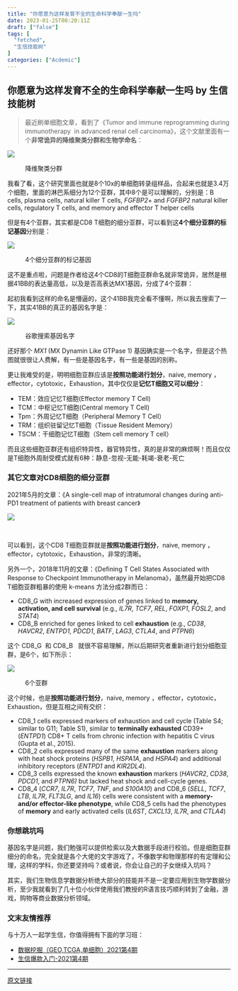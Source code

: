 ```yaml
---
title: "你愿意为这样发育不全的生命科学奉献一生吗"
date: 2023-01-25T00:20:11Z
draft: ["false"]
tags: [
  "fetched",
  "生信技能树"
]
categories: ["Acdemic"]
---
```

你愿意为这样发育不全的生命科学奉献一生吗 by 生信技能树
------
<div><section data-tool="mdnice编辑器" data-website="https://www.mdnice.com"><blockquote data-tool="mdnice编辑器"><p>最近刷单细胞文章，看到了《Tumor and immune reprogramming during immunotherapy  in advanced renal cell carcinoma》，这个文献里面有一个<strong>非常诡异的降维聚类分群和生物学命名</strong>：</p></blockquote><p><img data-galleryid="" data-ratio="0.7335907335907336" data-s="300,640" data-src="https://mmbiz.qpic.cn/mmbiz_png/cZNhZQ6j4wxCXzP1RArI5ibJeWBtibFDpgcQCxDmEA1mib8l0zGIiaPjV2P7ia6jxJRK3IHFBpIBlLkJnkgpL1F1vwA/640?wx_fmt=png" data-type="png" data-w="518" src="https://mmbiz.qpic.cn/mmbiz_png/cZNhZQ6j4wxCXzP1RArI5ibJeWBtibFDpgcQCxDmEA1mib8l0zGIiaPjV2P7ia6jxJRK3IHFBpIBlLkJnkgpL1F1vwA/640?wx_fmt=png"></p><figure data-tool="mdnice编辑器"><figcaption>降维聚类分群</figcaption></figure><p data-tool="mdnice编辑器">我看了看，这个研究里面也就是8个10x的单细胞转录组样品，合起来也就是3.4万个细胞，里面的淋巴系细分为12个亚群，其中8个是可以理解的，分别是：B cells, plasma cells, natural killer T cells, <em>FGFBP2</em>+ and <em>FGFBP2</em> natural killer cells, regulatory T cells, and memory and effector T helper cells</p><p data-tool="mdnice编辑器">但是有4个亚群，其实都是CD8 T细胞的细分亚群，可以看到这<strong>4个细分亚群的标记基因</strong>分别是：</p><p><img data-galleryid="" data-ratio="1.4196428571428572" data-s="300,640" data-src="https://mmbiz.qpic.cn/mmbiz_png/cZNhZQ6j4wxCXzP1RArI5ibJeWBtibFDpgqwA7jYUZrqTYKnPibBWkaTqWGLYCXOnL9VbkeI3cpmNfYua7SKQUuhQ/640?wx_fmt=png" data-type="png" data-w="448" src="https://mmbiz.qpic.cn/mmbiz_png/cZNhZQ6j4wxCXzP1RArI5ibJeWBtibFDpgqwA7jYUZrqTYKnPibBWkaTqWGLYCXOnL9VbkeI3cpmNfYua7SKQUuhQ/640?wx_fmt=png"></p><figure data-tool="mdnice编辑器"><figcaption>4个细分亚群的标记基因</figcaption></figure><p data-tool="mdnice编辑器">这不是重点啦，问题是作者给这4个CD8的T细胞亚群命名就非常诡异，居然是根据41BB的表达量高低，以及是否高表达MX1基因，分成了4个亚群：</p><p data-tool="mdnice编辑器">起初我看到这样的命名是懵逼的，这个41BB我完全看不懂啊，所以我去搜索了一下，其实41BB的真正的基因名字是：</p><p><img data-cropselx1="0" data-cropselx2="558" data-cropsely1="0" data-cropsely2="620" data-galleryid="" data-ratio="0.824009324009324" data-s="300,640" data-src="https://mmbiz.qpic.cn/mmbiz_png/cZNhZQ6j4wxCXzP1RArI5ibJeWBtibFDpg2AztAtB1WOYSJCwicp3hcdqe77eicyGslGGrP4bVWG3Ehuaib3Ontyb3Q/640?wx_fmt=png" data-type="png" data-w="1716" src="https://mmbiz.qpic.cn/mmbiz_png/cZNhZQ6j4wxCXzP1RArI5ibJeWBtibFDpg2AztAtB1WOYSJCwicp3hcdqe77eicyGslGGrP4bVWG3Ehuaib3Ontyb3Q/640?wx_fmt=png"></p><figure data-tool="mdnice编辑器"><figcaption>谷歌搜索基因名字</figcaption></figure><p data-tool="mdnice编辑器">还好那个 <em>MX1</em> (MX Dynamin Like GTPase 1) 基因确实是一个名字，但是这个热图就很很让人费解，有一些是基因名字，有一些是基因的别称。</p><p data-tool="mdnice编辑器">更让我难受的是，明明细胞亚群应该是<strong>按照功能进行划分</strong>，naive, memory ，effector，cytotoxic，Exhaustion，其中仅仅是<strong>记忆T细胞又可以细分</strong>：</p><ul data-tool="mdnice编辑器"><li><section>TEM：效应记忆T细胞(Effector memory T Cell)</section></li><li><section>TCM：中枢记忆T细胞(Central memory T Cell)</section></li><li><section>Tpm：外周记忆T细胞（Peripheral Memory T Cell）</section></li><li><section>TRM：组织驻留记忆T细胞（Tissue Resident Memory）</section></li><li><section>TSCM：干细胞记忆T细胞（Stem cell memory T cell）</section></li></ul><p data-tool="mdnice编辑器">而且这些细胞亚群还有组织特异性，器官特异性，真的是非常的麻烦啊！而且仅仅是T细胞外周耐受模式就有6种：静息-忽视-无能-耗竭-衰老-死亡</p><h3 data-tool="mdnice编辑器"><span></span>其它文章对CD8细胞的细分亚群<span></span></h3><p data-tool="mdnice编辑器">2021年5月的文章：《A single-cell map of intratumoral changes during anti-PD1 treatment of patients with breast cancer》</p><p><img data-galleryid="" data-ratio="1.1111111111111112" data-s="300,640" data-src="https://mmbiz.qpic.cn/mmbiz_png/cZNhZQ6j4wxCXzP1RArI5ibJeWBtibFDpghnhav6HUuzEER1702nCJJZsGdWzl0dibt4QCKONHwDgicsGXQMaKm1Xw/640?wx_fmt=png" data-type="png" data-w="810" src="https://mmbiz.qpic.cn/mmbiz_png/cZNhZQ6j4wxCXzP1RArI5ibJeWBtibFDpghnhav6HUuzEER1702nCJJZsGdWzl0dibt4QCKONHwDgicsGXQMaKm1Xw/640?wx_fmt=png"></p><figure data-tool="mdnice编辑器"><figcaption> </figcaption></figure><p data-tool="mdnice编辑器">可以看到，这个CD8 T细胞亚群就是<strong>按照功能进行划分</strong>，naive, memory ，effector，cytotoxic，Exhaustion，非常的清晰。</p><p data-tool="mdnice编辑器">另外一个，2018年11月的文章：《Defining T Cell States Associated with Response to Checkpoint Immunotherapy in Melanoma》，虽然最开始把CD8 T细胞亚群粗暴的使用 k-means 方法分成2群而已：</p><ul data-tool="mdnice编辑器"><li><section>CD8_G with increased expression of genes linked to <strong>memory, activation, and cell survival</strong> (e.g., <em>IL7R</em>, <em>TCF7</em>, <em>REL</em>, <em>FOXP1</em>, <em>FOSL2</em>, and <em>STAT4</em>)</section></li><li><section>CD8_B enriched for genes linked to cell <strong>exhaustion</strong> (e.g., <em>CD38</em>, <em>HAVCR2</em>, <em>ENTPD1</em>, <em>PDCD1</em>, <em>BATF</em>, <em>LAG3</em>, <em>CTLA4</em>, and <em>PTPN6</em>)</section></li></ul><p data-tool="mdnice编辑器">这个 CD8_G  和 CD8_B   就很不容易理解，所以后期研究者重新进行划分细胞亚群，是6个，如下所示：</p><p><img data-galleryid="" data-ratio="0.4943109987357775" data-s="300,640" data-src="https://mmbiz.qpic.cn/mmbiz_png/cZNhZQ6j4wxCXzP1RArI5ibJeWBtibFDpgGW9zrvmQMJtEoq0HF8J2kBSyd4BSiafuwt8khRcuy5P6hPHxtbPmRZw/640?wx_fmt=png" data-type="png" data-w="1582" src="https://mmbiz.qpic.cn/mmbiz_png/cZNhZQ6j4wxCXzP1RArI5ibJeWBtibFDpgGW9zrvmQMJtEoq0HF8J2kBSyd4BSiafuwt8khRcuy5P6hPHxtbPmRZw/640?wx_fmt=png"></p><figure data-tool="mdnice编辑器"><figcaption>6个亚群</figcaption></figure><p data-tool="mdnice编辑器">这个时候，也是<strong>按照功能进行划分</strong>，naive, memory ，effector，cytotoxic，Exhaustion，但是互相之间有交织：</p><ul data-tool="mdnice编辑器"><li><section>CD8_1 cells expressed markers of exhaustion and cell cycle (Table S4; similar to G11; Table S1), similar to <strong>terminally exhausted</strong> CD39+ (<em>ENTPD1</em>) CD8+ T cells from chronic infection with hepatitis C virus (Gupta et al., 2015).</section></li><li><section>CD8_2 cells expressed many of the same <strong>exhaustion</strong> markers along with heat shock proteins (<em>HSPB1</em>, <em>HSPA1A</em>, and <em>HSPA4</em>) and additional inhibitory receptors (<em>ENTPD1</em> and <em>KIR2DL4</em>).</section></li><li><section>CD8_3 cells expressed the known <strong>exhaustion</strong> markers (<em>HAVCR2</em>, <em>CD38</em>, <em>PDCD1</em>, and <em>PTPN6)</em> but lacked heat shock and cell-cycle genes.</section></li><li><section>CD8_4 (<em>CCR7</em>, <em>IL7R</em>, <em>TCF7</em>, <em>TNF</em>, and <em>S100A10</em>) and CD8_6 (<em>SELL</em>, <em>TCF7</em>, <em>LTB</em>, <em>IL7R</em>, <em>FLT3LG</em>, and <em>IL16</em>) cells were consistent with a <strong>memory- and/or effector-like phenotype</strong>, while CD8_5 cells had the phenotypes of <strong>memory</strong> and early activated cells (<em>IL6ST</em>, <em>CXCL13</em>, <em>IL7R</em>, and <em>CTLA4</em>)</section></li></ul><h3 data-tool="mdnice编辑器"><span></span>你想跳坑吗<span></span></h3><p data-tool="mdnice编辑器">基因名字是问题，我们勉强可以提供检索以及大数据手段进行校验。但是细胞亚群细分的命名，完全就是各个大佬的文字游戏了，不像数学和物理那样的有定理和公理，这样的学科，你还要坚持吗？或者说，你会让自己的子女继续入坑吗？</p><p data-tool="mdnice编辑器">其实，我们生物信息学数据分析绝大部分的技能并不是一定要应用到生物学数据分析，至少我就看到了几十位小伙伴使用我们教授的R语言技巧顺利转到了金融，游戏，购物等商业数据分析领域。</p><h3 data-tool="mdnice编辑器"><span></span>文末友情推荐<span></span></h3><p data-tool="mdnice编辑器">与十万人一起学生信，你值得拥有下面的学习班：</p><ul data-tool="mdnice编辑器"><li><section><a href="https://mp.weixin.qq.com/s?__biz=MzAxMDkxODM1Ng==&amp;mid=2247502481&amp;idx=1&amp;sn=e1154795989e5f385bbec9c4a3348af2&amp;scene=21#wechat_redirect" data-linktype="2">数据挖掘（GEO,TCGA,单细胞）2021第4期</a></section></li><li><section><a href="https://mp.weixin.qq.com/s?__biz=MzAxMDkxODM1Ng==&amp;mid=2247502481&amp;idx=2&amp;sn=250e261ea4f9b6d3213565e488797573&amp;scene=21#wechat_redirect" data-linktype="2">生信爆款入门-2021第4期</a></section></li></ul></section></div>  
<hr>
<a href="https://mp.weixin.qq.com/s/1YjoX8lTIB0e2vV0Eqey2Q",target="_blank" rel="noopener noreferrer">原文链接</a>
